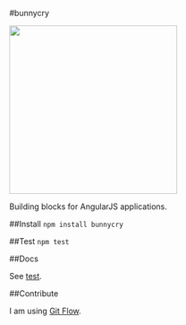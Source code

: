 #bunnycry

<img src="http://pre02.deviantart.net/700e/th/pre/i/2014/051/8/a/cry_bunny_by_reginault-d778kpn.png" style="width: 300px;" />

Building blocks for AngularJS applications.

##Install
`npm install bunnycry`

##Test
`npm test`

##Docs

See [test](https://github.com/mtfranchetto/bunnycry/tree/master/test).

##Contribute

I am using [Git Flow](https://github.com/nvie/gitflow).